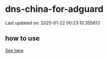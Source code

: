 # dns-china-for-adguard

Last updated on: 2025-01-22 00:23:10.355613

## how to use

[See here](https://github.com/AdguardTeam/AdGuardHome/wiki/Configuration#upstreams-from-file)